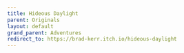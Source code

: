 ```yaml
---
title: Hideous Daylight
parent: Originals
layout: default
grand_parent: Adventures
redirect_to: https://brad-kerr.itch.io/hideous-daylight
---
```

